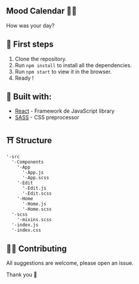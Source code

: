 ## Mood Calendar 🙂🙃
How was your day?

## 👶  First steps

1. Clone the repository. 
2. Run `npm install` to install all the dependencies. 
3. Run `npm start` to view it in the browser.
4. Ready !

## 🔨 Built with: 
- [React](https://reactjs.org/) - Framework de JavaScript library
- [SASS](https://sass-lang.com/) - CSS preprocessor

## ⛩ Structure
```
'-src
  '-Components
    '-App
      '-App.js
      '-App.scss
    '-Edit
      '-Edit.js
      '-Edit.scss
    '-Home
      '-Home.js
      '-Home.scss
  '-scss
    '-mixins.scss
  '-index.js
  '-index.css
```

## 🤜🤛 Contributing
All suggestions are welcome, please open an issue.

Thank you 💜
